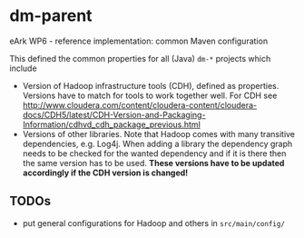 dm-parent
=========

eArk WP6 - reference implementation: common Maven configuration

This defined the common properties for all (Java) `dm-*` projects which include
* Version of Hadoop infrastructure tools (CDH), defined as properties. Versions have
  to match  for tools to work together well. For CDH see
  http://www.cloudera.com/content/cloudera-content/cloudera-docs/CDH5/latest/CDH-Version-and-Packaging-Information/cdhvd_cdh_package_previous.html
* Versions of other libraries. Note that Hadoop comes with many transitive dependencies, e.g. Log4j.
  When adding a library the dependency graph needs to be checked for the wanted dependency and if it is
  there then the same version has to be used. **These versions have to be updated accordingly if the
  CDH version is changed!**

TODOs
-----
* put general configurations for Hadoop and others in `src/main/config/`
